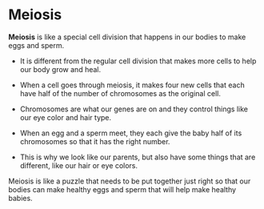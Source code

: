 # Meiosis

**Meiosis** is like a special cell division that happens in our bodies to make eggs and sperm. 

- It is different from the regular cell division that makes more cells to help our body grow and heal.

- When a cell goes through meiosis, it makes four new cells that each have half of the number of chromosomes as the original cell.

- Chromosomes are what our genes are on and they control things like our eye color and hair type.

- When an egg and a sperm meet, they each give the baby half of its chromosomes so that it has the right number.

- This is why we look like our parents, but also have some things that are different, like our hair or eye colors. 

Meiosis is like a puzzle that needs to be put together just right so that our bodies can make healthy eggs and sperm that will help make healthy babies.
